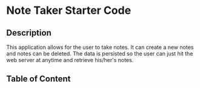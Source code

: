 # Note Taker Starter Code

## Description
This application allows for the user to take notes.  It can create a new notes and notes can be deleted.  The data is persisted so the user can just hit the web server at anytime and retrieve his/her's notes.

## Table of Content
